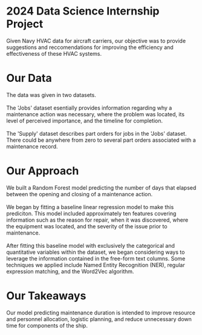 # 2024 Data Science Internship Project 
Given Navy HVAC data for aircraft carriers, our objective was to provide suggestions and reccomendations for improving the efficiency and effectiveness of these HVAC systems.
# Our Data
The data was given in two datasets. <br> <br>
The 'Jobs' dataset esentially provides information regarding why a maintenance action was necessary, where the problem was located, its level of perceived importance, and the timeline for completion. <br><br>
The 'Supply' dataset describes part orders for jobs in the 'Jobs' dataset. There could be anywhere from zero to several part orders associated with a maintenance record. 

# Our Approach
We built a Random Forest model predicting the number of days that elapsed between the opening and closing of a maintenance action. 
<br><br>
We began by fitting a baseline linear regression model to make this prediciton. This model included approximately ten features covering information such as the reason for repair, when it was discovered, where the equipment was located, and the severity of the issue prior to maintenance. 
<br><br>
After fitting this baseline model with exclusively the categorical and quantitative variables within the dataset, we began considering ways to leverage the information contained in the free-form text columns. 
Some techniques we applied include Named Entity Recognition (NER), regular expression matching, and the Word2Vec algorithm. 
<br>

# Our Takeaways 
Our model predicting maintenance duration is intended to improve resource and personnel allocation, logistic planning, and reduce unnecessary down time for components of the ship. 
